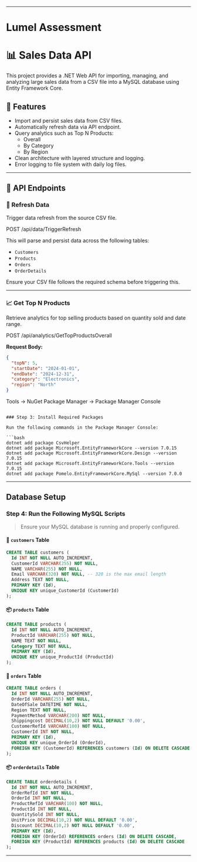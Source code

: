 
---

# Lumel Assessment
# 📊 Sales Data API

This project provides a .NET Web API for importing, managing, and analyzing large sales data from a CSV file into a MySQL database using Entity Framework Core.

## 🔧 Features

- Import and persist sales data from CSV files.
- Automatically refresh data via API endpoint.
- Query analytics such as Top N Products:
  - Overall
  - By Category
  - By Region
- Clean architecture with layered structure and logging.
- Error logging to file system with daily log files.

---

## 🚀 API Endpoints

### 🔄 Refresh Data

Trigger data refresh from the source CSV file.

POST /api/data/TriggerRefresh

This will parse and persist data across the following tables:

- `Customers`
- `Products`
- `Orders`
- `OrderDetails`

Ensure your CSV file follows the required schema before triggering this.

---

### 📈 Get Top N Products

Retrieve analytics for top selling products based on quantity sold and date range.

POST /api/analytics/GetTopProductsOverall

**Request Body:**
```json
{
  "topN": 5,
  "startDate": "2024-01-01",
  "endDate": "2024-12-31",
  "category": "Electronics", 
  "region": "North"           
}


```
Tools → NuGet Package Manager → Package Manager Console
```

### Step 3: Install Required Packages

Run the following commands in the Package Manager Console:

```bash
dotnet add package CsvHelper
dotnet add package Microsoft.EntityFrameworkCore --version 7.0.15
dotnet add package Microsoft.EntityFrameworkCore.Design --version 7.0.15
dotnet add package Microsoft.EntityFrameworkCore.Tools --version 7.0.15
dotnet add package Pomelo.EntityFrameworkCore.MySql --version 7.0.0
```

---

## Database Setup

### Step 4: Run the Following MySQL Scripts

> Ensure your MySQL database is running and properly configured.

#### 🧾 `customers` Table

```sql
CREATE TABLE customers (
  Id INT NOT NULL AUTO_INCREMENT,
  CustomerId VARCHAR(255) NOT NULL,
  NAME VARCHAR(255) NOT NULL,
  Email VARCHAR(320) NOT NULL, -- 320 is the max email length
  Address TEXT NOT NULL,
  PRIMARY KEY (Id),
  UNIQUE KEY unique_CustomerId (CustomerId)
);
```

#### 📦 `products` Table

```sql
CREATE TABLE products (
  Id INT NOT NULL AUTO_INCREMENT,
  ProductId VARCHAR(255) NOT NULL,
  NAME TEXT NOT NULL,
  Category TEXT NOT NULL,
  PRIMARY KEY (Id),
  UNIQUE KEY unique_ProductId (ProductId)
);
```

#### 🧾 `orders` Table

```sql
CREATE TABLE orders (
  Id INT NOT NULL AUTO_INCREMENT,
  OrderId VARCHAR(255) NOT NULL,
  DateOfSale DATETIME NOT NULL,
  Region TEXT NOT NULL,
  PaymentMethod VARCHAR(200) NOT NULL,
  Shippingcost DECIMAL(10,2) NOT NULL DEFAULT '0.00',
  CustomerRefId VARCHAR(100) NOT NULL,
  CustomerId INT NOT NULL,
  PRIMARY KEY (Id),
  UNIQUE KEY unique_OrderId (OrderId),
  FOREIGN KEY (CustomerId) REFERENCES customers (Id) ON DELETE CASCADE
);
```

#### 📦 `orderdetails` Table

```sql
CREATE TABLE orderdetails (
  Id INT NOT NULL AUTO_INCREMENT,
  OrderRefId INT NOT NULL,
  OrderId INT NOT NULL,
  ProductRefId VARCHAR(100) NOT NULL,
  ProductId INT NOT NULL,
  QuantitySold INT NOT NULL,
  UnitPrice DECIMAL(10,2) NOT NULL DEFAULT '0.00',
  Discount DECIMAL(10,2) NOT NULL DEFAULT '0.00',
  PRIMARY KEY (Id),
  FOREIGN KEY (OrderId) REFERENCES orders (Id) ON DELETE CASCADE,
  FOREIGN KEY (ProductId) REFERENCES products (Id) ON DELETE CASCADE
);
```

---

